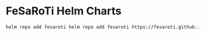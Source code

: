 # FeSaRoTi Helm Charts

```bash
helm repo add fesaroti helm repo add fesaroti https://fesaroti.github.io/charts
```

